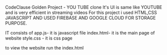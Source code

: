 CodeClause Golden Project - YOU TUBE clone
It's UI is same like YOUTUBE and is very efficient in streaming videos
For this project i used HTML,CSS JAVASCRIPT AND USED FIREBASE AND GOOGLE CLOUD FOR STORAGE PURPOSE.

IT consists of app.js- it is javascript file
index.html- it is the main page of website
style.css - it is css page

to view the website run the index.html 
